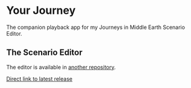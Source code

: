 # Your Journey
The companion playback app for my Journeys in Middle Earth Scenario Editor.

## The Scenario Editor
The editor is available in [another repository](https://github.com/GlowPuff/JiMEditor).

[Direct link to latest release](https://github.com/GlowPuff/JiMEditor/releases)
